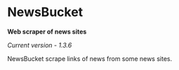 # NewsBucket
**Web scraper of news sites**

*Current version - 1.3.6*

NewsBucket scrape links of news from some news sites.